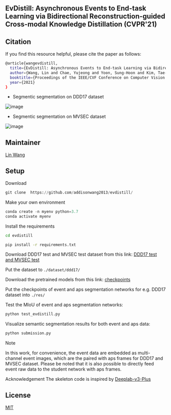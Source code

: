 ## EvDistill: Asynchronous Events to End-task Learning via Bidirectional Reconstruction-guided Cross-modal Knowledge Distillation (CVPR'21)

## Citation
If you find this resource helpful, please cite the paper as follows:

```bash
@article{wangevdistill,
  title={EvDistill: Asynchronous Events to End-task Learning via Bidirectional Reconstruction-guided Cross-modal Knowledge Distillation},
  author={Wang, Lin and Chae, Yujeong and Yoon, Sung-Hoon and Kim, Tae-Kyun and Yoon, Kuk-Jin},
  booktitle={Proceedings of the IEEE/CVF Conference on Computer Vision and Pattern Recognition},
  year={2021}
}
```
* Segmentic segmentation on DDD17 dataset

![image](https://user-images.githubusercontent.com/79432299/118368456-1df61b00-b5dd-11eb-87a7-54a1714628f9.png)

* Segmentic segmentation on MVSEC dataset

![image](https://user-images.githubusercontent.com/79432299/118368521-5a297b80-b5dd-11eb-8a98-b38c9879f014.png)

## Maintainer
[Lin Wang](https://sites.google.com/site/addisionlinwang/products-services?authuser=0)


## Setup

Download 

``` python
git clone  https://github.com/addisonwang2013/evdistill/
```

Make your own environment

```python
conda create -n myenv python=3.7
conda activate myenv
```

Install the requirements

```bash
cd evdistill

pip install -r requirements.txt
```

Download DDD17 test and MVSEC test dataset from this link: [DDD17 test and MVSEC test](https://sites.google.com/site/addisionlinwang/products-services?authuser=0)

Put the dataset to `./dataset/ddd17/`

Download the pretrained models from this link: [checkpoints](https://sites.google.com/site/addisionlinwang/products-services?authuser=0)

Put the checkpoints of event and aps segmentation networks for e.g. DDD17 dataset into `./res/`

Test the MIoU of event and aps segmentation networks:

```python
python test_evdistill.py
```

Visualize semantic segmentation results for both event and aps data:

```python
python submission.py
```

Note 

In this work, for convenience, the event data are embedded as multi-channel event images, which are the paired with aps frames for DDD17 and MVSEC dataset. Please be noted that it is also possible to directly feed event raw data to the student network with aps frames.

Acknowledgement
The skeleton code is inspired by [Deeplab-v3-Plus](https://github.com/CoinCheung/DeepLab-v3-plus-cityscapes/)

## License
[MIT](https://choosealicense.com/licenses/mit/)


